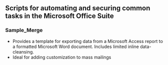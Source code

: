 ## Scripts for automating and securing common tasks in the Microsoft Office Suite

### Sample_Merge
- Provides a template for exporting data from a Microsoft Access report to a formatted Microsoft Word document. Includes limited inline data-cleansing.  
- Ideal for adding customization to mass mailings
